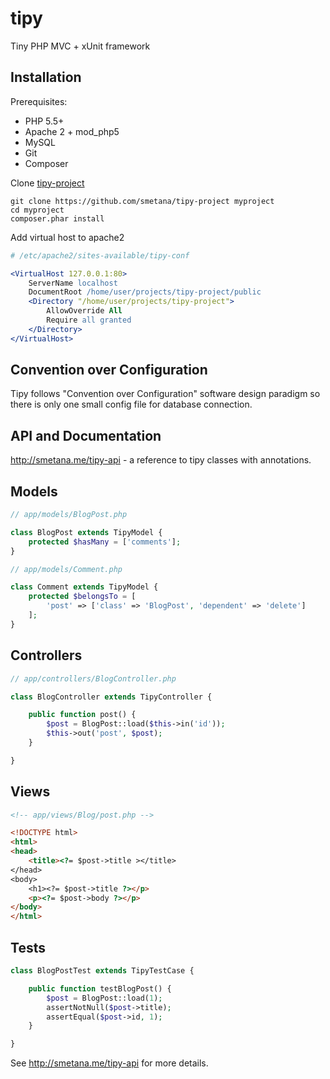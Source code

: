 # tipy

Tiny PHP MVC + xUnit framework

## Installation

Prerequisites:

* PHP 5.5+
* Apache 2 + mod_php5
* MySQL
* Git
* Composer

Clone [tipy-project](https://github.com/smetana/tipy-project)

```shell
git clone https://github.com/smetana/tipy-project myproject
cd myproject
composer.phar install
```
Add virtual host to apache2

```apache
# /etc/apache2/sites-available/tipy-conf

<VirtualHost 127.0.0.1:80>
    ServerName localhost
    DocumentRoot /home/user/projects/tipy-project/public
    <Directory "/home/user/projects/tipy-project">
        AllowOverride All
        Require all granted
    </Directory>
</VirtualHost>
```
## Convention over Configuration

Tipy follows "Convention over Configuration" software design paradigm so there is
only one small config file for database connection.

## API and Documentation

http://smetana.me/tipy-api - a reference to tipy classes with annotations.

## Models
```php
// app/models/BlogPost.php

class BlogPost extends TipyModel {
    protected $hasMany = ['comments'];
}

// app/models/Comment.php

class Comment extends TipyModel {
    protected $belongsTo = [
        'post' => ['class' => 'BlogPost', 'dependent' => 'delete']
    ];
}

```
## Controllers
```php
// app/controllers/BlogController.php

class BlogController extends TipyController {

    public function post() {
        $post = BlogPost::load($this->in('id'));
        $this->out('post', $post);
    }

}
```

## Views
```html
<!-- app/views/Blog/post.php -->

<!DOCTYPE html>
<html>
<head>
    <title><?= $post->title ></title>
</head>
<body>
    <h1><?= $post->title ?></p>
    <p><?= $post->body ?></p>
</body>
</html>
```
## Tests

```php
class BlogPostTest extends TipyTestCase {

    public function testBlogPost() {
        $post = BlogPost::load(1);
        assertNotNull($post->title);
        assertEqual($post->id, 1);
    }

}
```

See http://smetana.me/tipy-api for more details.
